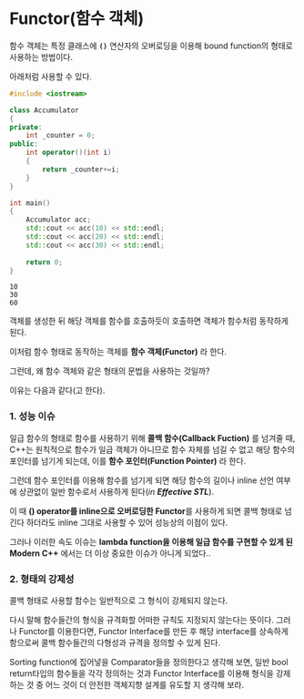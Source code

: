 # Functor(함수 객체)

함수 객체는 특정 클래스에 **`()`** 연산자의 오버로딩을 이용해 bound function의 형태로 사용하는 방법이다.

아래처럼 사용할 수 있다.

```c++
#include <iostream>

class Accumulator
{
private:
    int _counter = 0;
public:
    int operator()(int i)
    {
        return _counter+=i;
    }
}

int main()
{
    Accumulator acc;
    std::cout << acc(10) << std::endl;
    std::cout << acc(20) << std::endl;
    std::cout << acc(30) << std::endl;
    
    return 0;
}
```

```text
10
30
60
```

객체를 생성한 뒤 해당 객체를 함수를 호출하듯이 호출하면 객체가 함수처럼 동작하게 된다.

이처럼 함수 형태로 동작하는 객체를 **함수 객체(Functor)** 라 한다.

그런데, 왜 함수 객체와 같은 형태의 문법을 사용하는 것일까?

이유는 다음과 같다(고 한다).

### 1. 성능 이슈

일급 함수의 형태로 함수를 사용하기 위해 **콜백 함수(Callback Fuction)** 를 넘겨줄 때, C++는 원칙적으로 함수가 일급 객체가 아니므로 함수 자체를 넘길 수 없고 해당 함수의 포인터를 넘기게 되는데, 이를 **함수 포인터(Function Pointer)** 라 한다.

그런데 함수 포인터를 이용해 함수를 넘기게 되면 해당 함수의 길이나 inline 선언 여부에 상관없이 일반 함수로서 사용하게 된다(*in **Effective STL***).

이 때 **() operator를 inline으로 오버로딩한 Functor**를 사용하게 되면 콜백 형태로 넘긴다 하더라도 inline 그대로 사용할 수 있어 성능상의 이점이 있다.

그러나 이러한 속도 이슈는 **lambda function을 이용해 일급 함수를 구현할 수 있게 된 Modern C++** 에서는 더 이상 중요한 이슈가 아니게 되었다..

### 2. 형태의 강제성

콜백 형태로 사용할 함수는 일반적으로 그 형식이 강제되지 않는다.

다시 말해 함수들간의 형식을 규격화할 어떠한 규칙도 지정되지 않는다는 뜻이다. 그러나 Functor를 이용한다면, Functor Interface를 만든 후 해당 interface를 상속하게 함으로써 콜백 함수들간의 다형성과 규격을 정의할 수 있게 된다.

Sorting function에 집어넣을 Comparator들을 정의한다고 생각해 보면, 일반 bool return타입의 함수들을 각각 정의하는 것과 Functor Interface를 이용해 형식을 강제하는 것 중 어느 것이 더 안전한 객체지향 설계를 유도할 지 생각해 보라.
